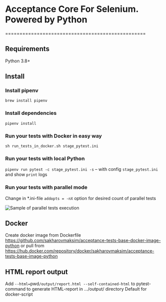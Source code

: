 # Acceptance Core For Selenium. Powered by Python
=================================================
## Requirements
Python 3.8+

## Install
### Install pipenv
`brew install pipenv`

### Install dependencies
`pipenv install`

### Run your tests with Docker in easy way
`sh run_tests_in_docker.sh stage_pytest.ini`

### Run your tests with local Python
`pipenv run pytest -c stage_pytest.ini -s` – with config `stage_pytest.ini` and show `print` logs 

### Run your tests with parallel mode
Change in *.ini-file `addopts = -nX` option for desired count of parallel tests

![Sample of parallel tests execution](images/parallel_tests.png)

## Docker
Create docker image from Dockerfile https://github.com/sakharovmaksim/acceptance-tests-base-docker-image-python or pull from https://hub.docker.com/repository/docker/sakharovmaksim/acceptance-tests-base-image-python

## HTML report output
Add `--html=`pwd`/output/report.html --self-contained-html` to pytest-command to generate HTML-report in .../output/ directory
Default for docker-script